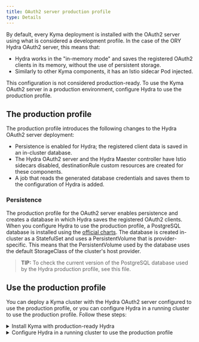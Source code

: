 ```yaml
---
title: OAuth2 server production profile
type: Details
---
```


By default, every Kyma deployment is installed with the OAuth2 server using what is considered a development profile. In the case of the ORY Hydra OAuth2 server, this means that:
  - Hydra works in the "in-memory mode" and saves the registered OAuth2 clients in its memory, without the use of persistent storage.
  - Similarly to other Kyma components, it has an Istio sidecar Pod injected.

This configuration is not considered production-ready. To use the Kyma OAuth2 server in a production environment, configure Hydra to use the production profile.

## The production profile

The production profile introduces the following changes to the Hydra OAuth2 server deployment:
   - Persistence is enabled for Hydra; the registered client data is saved in an in-cluster database.
   - The Hydra OAuth2 server and the Hydra Maester controller have Istio sidecars disabled, destinationRule custom resources are created for these components.
   - A job that reads the generated database credentials and saves them to the configuration of Hydra is added.

### Persistence

The production profile for the OAuth2 server enables persistence and creates a database in which Hydra saves the registered OAuth2 clients. When you configure Hydra to use the production profile, a PostgreSQL database is installed
using the [official charts](https://github.com/helm/charts/tree/master/stable/postgresql).
The database is created in-cluster as a StatefulSet and uses a PersistentVolume that is provider-specific. This means that the PersistentVolume used by the database uses the default StorageClass of the cluster's host provider.

>**TIP:** To check the current version of the PostgreSQL database used by the Hydra production profile, see this file.

## Use the production profile

You can deploy a Kyma cluster with the Hydra OAuth2 server configured to use the production profile, or you can configure Hydra in a running cluster to use the production profile. Follow these steps:

<div tabs>
  <details>
  <summary>
  Install Kyma with production-ready Hydra
  </summary>

  1. Create an appropriate Kubernetes cluster for Kyma in your host environment.
  2. Apply an override that forces the Hydra OAuth2 server to use the production profile. Run:
    ```bash
    cat <<EOF | kubectl apply -f -
    apiVersion: v1
    kind: ConfigMap
    metadata:
      name: ory-overrides
      namespace: kyma-installer
      labels:
        installer: overrides
        component: ory
        kyma-project.io/installation: ""
    data:
      postgresql.enabled: "true"
      hydra.hydra.autoMigrate: "true"
    EOF
    ```
  3. Install Kyma on the cluster.

  </details>
  <details>
  <summary>
  Configure Hydra in a running cluster to use the production profile
  </summary>

  >**CAUTION:** When you switch Hydra to use the production profile in a running cluster, you lose all registered clients. Using the production profile restarts the Hydra Pod, which wipes the entire "in-memory" storage used to save the registered client data by default.

  1. Apply an override that forces the Hydra OAuth2 server to use the production profile. Run:
    ```bash
    cat <<EOF | kubectl apply -f -
    apiVersion: v1
    kind: ConfigMap
    metadata:
      name: ory-overrides
      namespace: kyma-installer
      labels:
        installer: overrides
        component: ory
        kyma-project.io/installation: ""
    data:
      postgresql.enabled: "true"
      hydra.hydra.autoMigrate: "true"
    EOF
    ```
  2. Run the cluster [update procedure](/root/kyma/#installation-update-kyma).


  </details>

</div>
